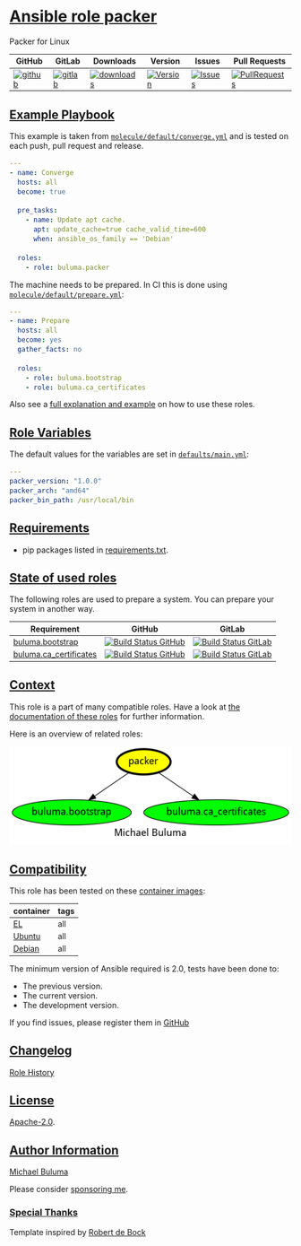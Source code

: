 # [Ansible role packer](#packer)

Packer for Linux

|GitHub|GitLab|Downloads|Version|Issues|Pull Requests|
|------|------|-------|-------|------|-------------|
|[![github](https://github.com/buluma/ansible-role-packer/workflows/Ansible%20Molecule/badge.svg)](https://github.com/buluma/ansible-role-packer/actions)|[![gitlab](https://gitlab.com/shadowwalker/ansible-role-packer/badges/master/pipeline.svg)](https://gitlab.com/shadowwalker/ansible-role-packer)|[![downloads](https://img.shields.io/ansible/role/d/4792)](https://galaxy.ansible.com/buluma/packer)|[![Version](https://img.shields.io/github/release/buluma/ansible-role-packer.svg)](https://github.com/buluma/ansible-role-packer/releases/)|[![Issues](https://img.shields.io/github/issues/buluma/ansible-role-packer.svg)](https://github.com/buluma/ansible-role-packer/issues/)|[![PullRequests](https://img.shields.io/github/issues-pr-closed-raw/buluma/ansible-role-packer.svg)](https://github.com/buluma/ansible-role-packer/pulls/)|

## [Example Playbook](#example-playbook)

This example is taken from [`molecule/default/converge.yml`](https://github.com/buluma/ansible-role-packer/blob/master/molecule/default/converge.yml) and is tested on each push, pull request and release.

```yaml
---
- name: Converge
  hosts: all
  become: true

  pre_tasks:
    - name: Update apt cache.
      apt: update_cache=true cache_valid_time=600
      when: ansible_os_family == 'Debian'

  roles:
    - role: buluma.packer
```

The machine needs to be prepared. In CI this is done using [`molecule/default/prepare.yml`](https://github.com/buluma/ansible-role-packer/blob/master/molecule/default/prepare.yml):

```yaml
---
- name: Prepare
  hosts: all
  become: yes
  gather_facts: no

  roles:
    - role: buluma.bootstrap
    - role: buluma.ca_certificates
```

Also see a [full explanation and example](https://buluma.github.io/how-to-use-these-roles.html) on how to use these roles.

## [Role Variables](#role-variables)

The default values for the variables are set in [`defaults/main.yml`](https://github.com/buluma/ansible-role-packer/blob/master/defaults/main.yml):

```yaml
---
packer_version: "1.0.0"
packer_arch: "amd64"
packer_bin_path: /usr/local/bin
```

## [Requirements](#requirements)

- pip packages listed in [requirements.txt](https://github.com/buluma/ansible-role-packer/blob/master/requirements.txt).

## [State of used roles](#state-of-used-roles)

The following roles are used to prepare a system. You can prepare your system in another way.

| Requirement | GitHub | GitLab |
|-------------|--------|--------|
|[buluma.bootstrap](https://galaxy.ansible.com/buluma/bootstrap)|[![Build Status GitHub](https://github.com/buluma/ansible-role-bootstrap/workflows/Ansible%20Molecule/badge.svg)](https://github.com/buluma/ansible-role-bootstrap/actions)|[![Build Status GitLab](https://gitlab.com/shadowwalker/ansible-role-bootstrap/badges/master/pipeline.svg)](https://gitlab.com/shadowwalker/ansible-role-bootstrap)|
|[buluma.ca_certificates](https://galaxy.ansible.com/buluma/ca_certificates)|[![Build Status GitHub](https://github.com/buluma/ansible-role-ca_certificates/workflows/Ansible%20Molecule/badge.svg)](https://github.com/buluma/ansible-role-ca_certificates/actions)|[![Build Status GitLab](https://gitlab.com/shadowwalker/ansible-role-ca_certificates/badges/master/pipeline.svg)](https://gitlab.com/shadowwalker/ansible-role-ca_certificates)|

## [Context](#context)

This role is a part of many compatible roles. Have a look at [the documentation of these roles](https://buluma.github.io/) for further information.

Here is an overview of related roles:

![dependencies](https://raw.githubusercontent.com/buluma/ansible-role-packer/png/requirements.png "Dependencies")

## [Compatibility](#compatibility)

This role has been tested on these [container images](https://hub.docker.com/u/buluma):

|container|tags|
|---------|----|
|[EL](https://hub.docker.com/repository/docker/buluma/enterpriselinux/general)|all|
|[Ubuntu](https://hub.docker.com/repository/docker/buluma/ubuntu/general)|all|
|[Debian](https://hub.docker.com/repository/docker/buluma/debian/general)|all|

The minimum version of Ansible required is 2.0, tests have been done to:

- The previous version.
- The current version.
- The development version.

If you find issues, please register them in [GitHub](https://github.com/buluma/ansible-role-packer/issues)

## [Changelog](#changelog)

[Role History](https://github.com/buluma/ansible-role-packer/blob/master/CHANGELOG.md)

## [License](#license)

[Apache-2.0](https://github.com/buluma/ansible-role-packer/blob/master/LICENSE).

## [Author Information](#author-information)

[Michael Buluma](https://buluma.github.io/)

Please consider [sponsoring me](https://github.com/sponsors/buluma).

### [Special Thanks](#special-thanks)

Template inspired by [Robert de Bock](https://github.com/robertdebock)
